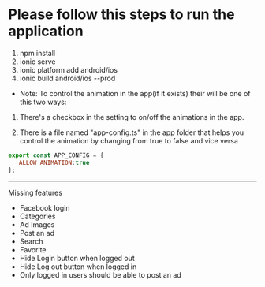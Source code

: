 # Please follow this steps to run the application 

1. npm install 
2. ionic serve
3. ionic platform add android/ios
4. ionic build android/ios --prod

- Note: To control the animation in the app(if it exists) their will be one of this two ways:

1. There's a checkbox in the setting to on/off the animations in the app.

2. There is a file named "app-config.ts" in the app folder that helps you control the animation by changing  from true to false and vice versa

```javascript
export const APP_CONFIG = {
   ALLOW_ANIMATION:true
};
```

___

Missing features

- Facebook login
- Categories
- Ad Images
- Post an ad
- Search
- Favorite
- Hide Login button when logged out
- Hide Log out button when logged in
- Only logged in users should be able to post an ad